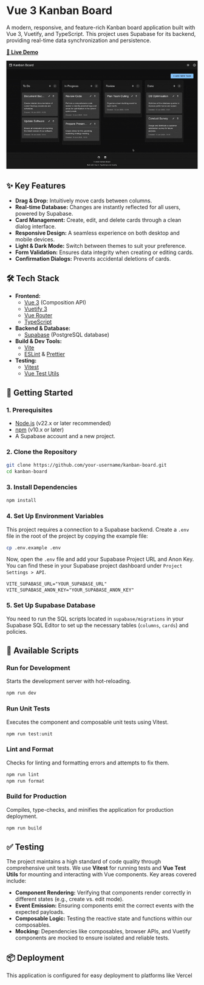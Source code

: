 # Vue 3 Kanban Board

A modern, responsive, and feature-rich Kanban board application built with Vue 3, Vuetify, and TypeScript. This project uses Supabase for its backend, providing real-time data synchronization and persistence.

**[🚀 Live Demo](https://kanban-board-azure-ten.vercel.app)**

![Kanban Board Video](./public/kanban-video.gif)

## ✨ Key Features

- **Drag & Drop:** Intuitively move cards between columns.
- **Real-time Database:** Changes are instantly reflected for all users, powered by Supabase.
- **Card Management:** Create, edit, and delete cards through a clean dialog interface.
- **Responsive Design:** A seamless experience on both desktop and mobile devices.
- **Light & Dark Mode:** Switch between themes to suit your preference.
- **Form Validation:** Ensures data integrity when creating or editing cards.
- **Confirmation Dialogs:** Prevents accidental deletions of cards.

## 🛠️ Tech Stack

- **Frontend:**
  - [Vue 3](https://vuejs.org/) (Composition API)
  - [Vuetify 3](https://vuetifyjs.com/)
  - [Vue Router](https://router.vuejs.org/)
  - [TypeScript](https://www.typescriptlang.org/)
- **Backend & Database:**
  - [Supabase](https://supabase.io/) (PostgreSQL database)
- **Build & Dev Tools:**
  - [Vite](https://vitejs.dev/)
  - [ESLint](https://eslint.org/) & [Prettier](https://prettier.io/)
- **Testing:**
  - [Vitest](https://vitest.dev/)
  - [Vue Test Utils](https://test-utils.vuejs.org/)

## 🚀 Getting Started

### 1. Prerequisites

- [Node.js](https://nodejs.org/en/) (v22.x or later recommended)
- [npm](https://www.npmjs.com/) (v10.x or later)
- A Supabase account and a new project.

### 2. Clone the Repository

```bash
git clone https://github.com/your-username/kanban-board.git
cd kanban-board
```

### 3. Install Dependencies

```bash
npm install
```

### 4. Set Up Environment Variables

This project requires a connection to a Supabase backend. Create a `.env` file in the root of the project by copying the example file:

```bash
cp .env.example .env
```

Now, open the `.env` file and add your Supabase Project URL and Anon Key. You can find these in your Supabase project dashboard under `Project Settings > API`.

```env
VITE_SUPABASE_URL="YOUR_SUPABASE_URL"
VITE_SUPABASE_ANON_KEY="YOUR_SUPABASE_ANON_KEY"
```

### 5. Set Up Supabase Database

You need to run the SQL scripts located in `supabase/migrations` in your Supabase SQL Editor to set up the necessary tables (`columns`, `cards`) and policies.

## 📜 Available Scripts

### Run for Development

Starts the development server with hot-reloading.

```bash
npm run dev
```

### Run Unit Tests

Executes the component and composable unit tests using Vitest.

```bash
npm run test:unit
```

### Lint and Format

Checks for linting and formatting errors and attempts to fix them.

```bash
npm run lint
npm run format
```

### Build for Production

Compiles, type-checks, and minifies the application for production deployment.

```bash
npm run build
```

## ✅ Testing

The project maintains a high standard of code quality through comprehensive unit tests. We use **Vitest** for running tests and **Vue Test Utils** for mounting and interacting with Vue components. Key areas covered include:

- **Component Rendering:** Verifying that components render correctly in different states (e.g., create vs. edit mode).
- **Event Emission:** Ensuring components emit the correct events with the expected payloads.
- **Composable Logic:** Testing the reactive state and functions within our composables.
- **Mocking:** Dependencies like composables, browser APIs, and Vuetify components are mocked to ensure isolated and reliable tests.

## 📦 Deployment

This application is configured for easy deployment to platforms like Vercel
